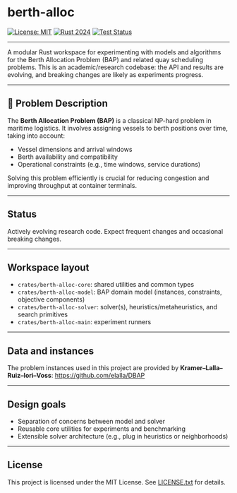 # berth-alloc

[![License: MIT](https://img.shields.io/badge/license-MIT-green.svg)](LICENSE)
[![Rust 2024](https://img.shields.io/badge/Rust-Edition%202024-orange.svg)](https://doc.rust-lang.org/edition-guide/rust-2024)
[![Test Status](https://img.shields.io/github/actions/workflow/status/FelixKahle/dock-alloc/test.yml?label=tests)](https://github.com/FelixKahle/berth-alloc/actions/workflows/test.yml)

---

A modular Rust workspace for experimenting with models and algorithms for the Berth Allocation Problem (BAP) and related quay scheduling problems. This is an academic/research codebase: the API and results are evolving, and breaking changes are likely as experiments progress.

---

## 🚢 Problem Description

The **Berth Allocation Problem (BAP)** is a classical NP-hard problem in maritime logistics.
It involves assigning vessels to berth positions over time, taking into account:

- Vessel dimensions and arrival windows
- Berth availability and compatibility
- Operational constraints (e.g., time windows, service durations)

Solving this problem efficiently is crucial for reducing congestion and improving
throughput at container terminals.

---

## Status

Actively evolving research code. Expect frequent changes and occasional breaking changes.

---

## Workspace layout

- `crates/berth-alloc-core`: shared utilities and common types
- `crates/berth-alloc-model`: BAP domain model (instances, constraints, objective components)
- `crates/berth-alloc-solver`: solver(s), heuristics/metaheuristics, and search primitives
- `crates/berth-alloc-main`: experiment runners

---

## Data and instances

The problem instances used in this project are provided by **Kramer–Lalla–Ruiz–Iori–Voss**: https://github.com/elalla/DBAP

---

## Design goals

- Separation of concerns between model and solver
- Reusable core utilities for experiments and benchmarking
- Extensible solver architecture (e.g., plug in heuristics or neighborhoods)

---

## License

This project is licensed under the MIT License. See [LICENSE.txt](LICENSE.txt) for details.
